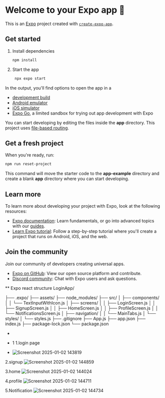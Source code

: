 # Welcome to your Expo app 👋

This is an [Expo](https://expo.dev) project created with [`create-expo-app`](https://www.npmjs.com/package/create-expo-app).

## Get started

1. Install dependencies

   ```bash
   npm install
   ```

2. Start the app

   ```bash
    npx expo start
   ```

In the output, you'll find options to open the app in a

- [development build](https://docs.expo.dev/develop/development-builds/introduction/)
- [Android emulator](https://docs.expo.dev/workflow/android-studio-emulator/)
- [iOS simulator](https://docs.expo.dev/workflow/ios-simulator/)
- [Expo Go](https://expo.dev/go), a limited sandbox for trying out app development with Expo

You can start developing by editing the files inside the **app** directory. This project uses [file-based routing](https://docs.expo.dev/router/introduction).

## Get a fresh project

When you're ready, run:

```bash
npm run reset-project
```

This command will move the starter code to the **app-example** directory and create a blank **app** directory where you can start developing.

## Learn more

To learn more about developing your project with Expo, look at the following resources:

- [Expo documentation](https://docs.expo.dev/): Learn fundamentals, or go into advanced topics with our [guides](https://docs.expo.dev/guides).
- [Learn Expo tutorial](https://docs.expo.dev/tutorial/introduction/): Follow a step-by-step tutorial where you'll create a project that runs on Android, iOS, and the web.

## Join the community

Join our community of developers creating universal apps.

- [Expo on GitHub](https://github.com/expo/expo): View our open source platform and contribute.
- [Discord community](https://chat.expo.dev): Chat with Expo users and ask questions.




** Expo react structure
LoginApp/


├── .expo/
├── assets/
├── node_modules/
├── src/
│   ├── components/
│   │   └── TextInputWithIcon.js
│   ├── screens/
│   │   ├── LoginScreen.js
│   │   ├── SignupScreen.js
│   │   ├── HomeScreen.js
│   │   ├── ProfileScreen.js
│   │   └── NotificationsScreen.js
│   ├── navigation/
│   │   └── MainTabs.js
│   └── styles/
│       └── styles.js
├── .gitignore
├── App.js
├── app.json
├── index.js
├── package-lock.json
└── package.json

- 

- 1   1.login page
- ![Screenshot 2025-01-02 143819](https://github.com/user-attachments/assets/0577344d-5b3d-4883-b651-82ca99239b0f)



2.signup
![Screenshot 2025-01-02 144859](https://github.com/user-attachments/assets/64101c02-5d29-41f5-b8e0-4b916a93d5e8)



3.home
![Screenshot 2025-01-02 144024](https://github.com/user-attachments/assets/139aaf44-c8e8-4b79-a3d3-d80699067f14)



4.profile
![Screenshot 2025-01-02 144711](https://github.com/user-attachments/assets/a5666468-eb2c-4511-932e-e17530e2ce1b)



5.Notification
![Screenshot 2025-01-02 144734](https://github.com/user-attachments/assets/c6e314cc-76f3-4644-bd19-6aa469256a06)



